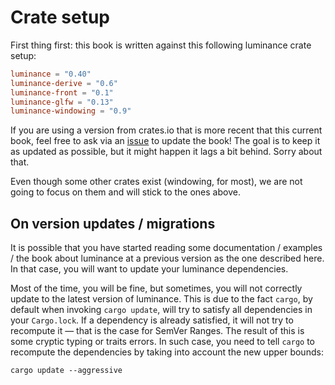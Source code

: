 # Crate setup

First thing first: this book is written against this following luminance crate setup:

```toml
luminance = "0.40"
luminance-derive = "0.6"
luminance-front = "0.1"
luminance-glfw = "0.13"
luminance-windowing = "0.9"
```

If you are using a version from crates.io that is more recent that this current book, feel free to
ask via an [issue](https://github.com/phaazon/luminance-rs/issues) to update the book! The goal is
to keep it as updated as possible, but it might happen it lags a bit behind. Sorry about that.

Even though some other crates exist (windowing, for most), we are not going to focus on them and
will stick to the ones above.

## On version updates / migrations

It is possible that you have started reading some documentation / examples / the book about
luminance at a previous version as the one described here. In that case, you will want to
update your luminance dependencies.

Most of the time, you will be fine, but sometimes, you will not correctly update to the latest
version of luminance. This is due to the fact `cargo`, by default when invoking `cargo update`,
will try to satisfy all dependencies in your `Cargo.lock`. If a dependency is already satisfied,
it will not try to recompute it — that is the case for SemVer Ranges. The result of this is some
cryptic typing or traits errors. In such case, you need to tell `cargo` to recompute the
dependencies by taking into account the new upper bounds:

```
cargo update --aggressive
```
